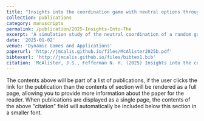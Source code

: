 ```yaml
---
title: "Insights into the coordination game with neutral options through simulation"
collection: publications
category: manuscripts
permalink: /publication/2025-Insights-Into-The
excerpt: 'A simulation study of the neutral coordination of a random graphs to gain an insight into the relationship between structure and equilibrium'
date: '2025-01-02'
venue: 'Dynamic Games and Applications'
paperurl: 'http://jmcalis.github.io/files/McAlister2025b.pdf'
bibtexurl: 'http://jmcalis.github.io/files/bibtex1.bib'
citation: 'McAlister, J.S., Fefferman N. H. (2025) Insights into the coordination game withneutral options through simulation. <i>Dynamic Games and Applications</i> https://doi.org/10.1007/s13235-024-00612-4'
---
```

The contents above will be part of a list of publications, if the user clicks the link for the publication than the contents of section will be rendered as a full page, allowing you to provide more information about the paper for the reader. When publications are displayed as a single page, the contents of the above "citation" field will automatically be included below this section in a smaller font.
